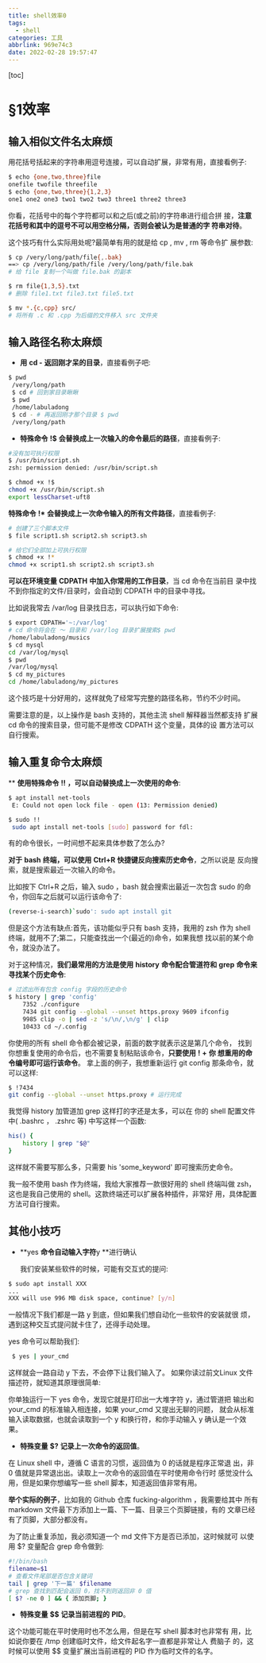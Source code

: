 ```yaml
---
title: shell效率0
tags:
  - shell
categories: 工具
abbrlink: 969e74c3
date: 2022-02-28 19:57:47
---
```

[toc]
# §1效率

## **输入相似文件名太麻烦**

用花括号括起来的字符串用逗号连接，可以自动扩展，非常有用，直接看例子:

```bash
$ echo {one,two,three}file
onefile twofile threefile
$ echo {one,two,three}{1,2,3}
one1 one2 one3 two1 two2 two3 three1 three2 three3
```

你看，花括号中的每个字符都可以和之后(或之前)的字符串进行组合拼 接，**注意花括号和其中的逗号不可以用空格分隔，否则会被认为是普通的字 符串对待**。

这个技巧有什么实际用处呢?最简单有用的就是给 cp , mv , rm 等命令扩 展参数:

```bash
$ cp /very/long/path/file{,.bak}
==> cp /very/long/path/file /very/long/path/file.bak
# 给 file 复制一个叫做 file.bak 的副本

$ rm file{1,3,5}.txt
# 删除 file1.txt file3.txt file5.txt

$ mv *.{c,cpp} src/
# 将所有 .c 和 .cpp 为后缀的文件移入 src 文件夹
```

## **输入路径名称太麻烦**

- **用** **cd -** **返回刚才呆的目录**，直接看例子吧:

```bash
$ pwd
 /very/long/path
 $ cd # 回到家目录瞅瞅
 $ pwd
 /home/labuladong
 $ cd - # 再返回刚才那个目录 $ pwd
 /very/long/path
```

- **特殊命令** **!$** **会替换成上一次输入的命令最后的路径**，直接看例子:

```bash
#没有加可执行权限
$ /usr/bin/script.sh
zsh: permission denied: /usr/bin/script.sh

$ chmod +x !$
chmod +x /usr/bin/script.sh
export lessCharset-uft8
```

**特殊命令** **!\*** **会替换成上一次命令输入的所有文件路径**，直接看例子:

```BASH
# 创建了三个脚本文件
$ file script1.sh script2.sh script3.sh

# 给它们全部加上可执行权限
$ chmod +x !*
chmod +x script1.sh script2.sh script3.sh
```

**可以在环境变量** **CDPATH** **中加入你常用的工作目录**，当 cd 命令在当前目 录中找不到你指定的文件/目录时，会自动到 CDPATH 中的目录中寻找。

比如说我常去 /var/log 目录找日志，可以执行如下命令:

```bash
$ export CDPATH='~:/var/log'
# cd 命令将会在 〜 目录和 /var/log 目录扩展搜索$ pwd
/home/labuladong/musics
$ cd mysql
cd /var/log/mysql
$ pwd
/var/log/mysql
$ cd my_pictures
cd /home/labuladong/my_pictures
```

这个技巧是十分好用的，这样就免了经常写完整的路径名称，节约不少时间。

需要注意的是，以上操作是 bash 支持的，其他主流 shell 解释器当然都支持 扩展 cd 命令的搜索目录，但可能不是修改 CDPATH 这个变量，具体的设 置方法可以自行搜索。

## 输入重复命令太麻烦

** **使用特殊命令** **!!** **，可以自动替换成上一次使用的命令**:

```bash
$ apt install net-tools
 E: Could not open lock file - open (13: Permission denied)

$ sudo !!
 sudo apt install net-tools [sudo] password for fdl:
```

有的命令很⻓，一时间想不起来具体参数了怎么办?

**对于** **bash** **终端，可以使用** **Ctrl+R** **快捷键反向搜索历史命令**，之所以说是 反向搜索，就是搜索最近一次输入的命令。

比如按下 Ctrl+R 之后，输入 sudo ，bash 就会搜索出最近一次包含 sudo 的命令，你回⻋之后就可以运行该命令了:

```bash
(reverse-i-search)`sudo': sudo apt install git
```

但是这个方法有缺点:首先，该功能似乎只有 bash 支持，我用的 zsh 作为 shell 终端，就用不了;第二，只能查找出一个(最近的)命令，如果我想 找以前的某个命令，就没办法了。

对于这种情况，**我们最常用的方法是使用** **history** **命令配合管道符和** **grep** **命令来寻找某个历史命令**:

```bash
# 过滤出所有包含 config 字段的历史命令
$ history | grep 'config'
	7352 ./configure
	7434 git config --global --unset https.proxy 9609 ifconfig
	9985 clip -o | sed -z 's/\n/,\n/g' | clip
	10433 cd ~/.config
```

你使用的所有 shell 命令都会被记录，前面的数字就表示这是第几个命令， 找到你想重复使用的命令后，也不需要复制粘贴该命令，**只要使用** **!** **+** **你 想重用的命令编号即可运行该命令**。
拿上面的例子，我想重新运行 git config 那条命令，就可以这样:

```bash
$ !7434
git config --global --unset https.proxy # 运行完成
```

我觉得 history 加管道加 grep 这样打的字还是太多，可以在 你的 shell 配置文件中( .bashrc ， .zshrc 等) 中写这样一个函数:

```bash
his() {
	history | grep "$@"
}
```

这样就不需要写那么多，只需要 his 'some_keyword' 即可搜索历史命令。

我一般不使用 bash 作为终端，我给大家推荐一款很好用的 shell 终端叫做 zsh，这也是我自己使用的 shell。这款终端还可以扩展各种插件，非常好 用，具体配置方法可自行搜索。

## 其他小技巧

- **yes **命令自动输入字符**y **进行确认

  我们安装某些软件的时候，可能有交互式的提问:

```bash
$ sudo apt install XXX
...
XXX will use 996 MB disk space, continue? [y/n]
```

一般情况下我们都是一路 y 到底，但如果我们想自动化一些软件的安装就很 烦，遇到这种交互式提问就卡住了，还得手动处理。

yes 命令可以帮助我们:

```bash
 $ yes | your_cmd
```

这样就会一路自动 y 下去，不会停下让我们输入了。 如果你读过前文Linux 文件描述符，就知道其原理很简单:

你单独运行一下 yes 命令，发现它就是打印出一大堆字符 y，通过管道把 输出和 your_cmd 的标准输入相连接，如果 your_cmd 又提出无聊的问题， 就会从标准输入读取数据，也就会读取到一个 y 和换行符，和你手动输入 y 确认是一个效果。

- **特殊变量** **$?** **记录上一次命令的返回值**。

在 Linux shell 中，遵循 C 语言的习惯，返回值为 0 的话就是程序正常退 出，非 0 值就是异常退出出。读取上一次命令的返回值在平时使用命令行时 感觉没什么用，但是如果你想编写一些 shell 脚本，知道返回值非常有用。

**举个实际的例子**，比如我的 Github 仓库 fucking-algorithm ，我需要给其中 所有 markdown 文件最下方添加上一篇、下一篇、目录三个⻚脚链接，有的 文章已经有了⻚脚，大部分都没有。

为了防止重复添加，我必须知道一个 md 文件下方是否已添加，这时候就可 以使用 $? 变量配合 grep 命令做到:

```bash
#!/bin/bash
filename=$1
# 查看文件尾部是否包含关键词
tail | grep '下一篇' $filename
# grep 查找到匹配会返回 0，找不到则返回非 0 值
[ $? -ne 0 ] && { 添加⻚脚; }
```

- **特殊变量** **$$** **记录当前进程的** **PID**。

这个功能可能在平时使用时也不怎么用，但是在写 shell 脚本时也非常有 用，比如说你要在 /tmp 创建临时文件，给文件起名字一直都是非常让人 费脑子 的，这时候可以使用 $$ 变量扩展出当前进程的 PID 作为临时文件的名字。

